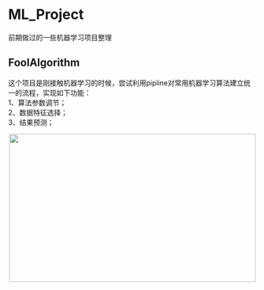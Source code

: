 # ML_Project
前期做过的一些机器学习项目整理

## FoolAlgorithm

这个项目是刚接触机器学习的时候，尝试利用pipline对常用机器学习算法建立统一的流程，实现如下功能：<br>
1、算法参数调节；<br>
2、数据特征选择；<br>
3、结果预测；<br>

<div align=center ><img src="https://github.com/xchadesi/ML_Project/tree/master/FoolAlgorithm/logo.png" height=300, width=500/></div>



